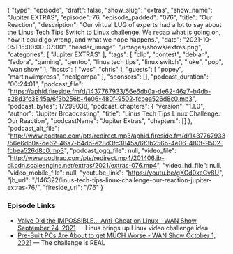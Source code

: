 {
  "type": "episode",
  "draft": false,
  "show_slug": "extras",
  "show_name": "Jupiter EXTRAS",
  "episode": 76,
  "episode_padded": "076",
  "title": "Our Reaction",
  "description": "Our virtual LUG of experts had a lot to say about the Linus Tech Tips Switch to Linux challenge. We recap what is going on, how it could go wrong, and what we hope happens.",
  "date": "2021-10-05T15:00:00-07:00",
  "header_image": "/images/shows/extras.png",
  "categories": [
    "Jupiter EXTRAS"
  ],
  "tags": [
    "clip",
    "contest",
    "debian",
    "fedora",
    "gaming",
    "gentoo",
    "linus tech tips",
    "linux switch",
    "luke",
    "pop",
    "wan show"
  ],
  "hosts": [
    "wes",
    "chris"
  ],
  "guests": [
    "popey",
    "martinwimpress",
    "nealgompa"
  ],
  "sponsors": [],
  "podcast_duration": "00:24:01",
  "podcast_file": "https://aphid.fireside.fm/d/1437767933/56e6db0a-de62-46a7-b4db-e28d3fc3845a/6f3b256b-4e06-480f-9502-fcbea526d8c0.mp3",
  "podcast_bytes": 17299038,
  "podcast_chapters": {
    "version": "1.1.0",
    "author": "Jupiter Broadcasting",
    "title": "Linus Tech Tips Linux Challenge: Our Reaction",
    "podcastName": "Jupiter Extras",
    "chapters": []
  },
  "podcast_alt_file": "http://www.podtrac.com/pts/redirect.mp3/aphid.fireside.fm/d/1437767933/56e6db0a-de62-46a7-b4db-e28d3fc3845a/6f3b256b-4e06-480f-9502-fcbea526d8c0.mp3",
  "podcast_ogg_file": null,
  "video_file": "http://www.podtrac.com/pts/redirect.mp4/201406.jb-dl.cdn.scaleengine.net/extras/2021/extras-076.mp4",
  "video_hd_file": null,
  "video_mobile_file": null,
  "youtube_link": "https://youtu.be/gXGd0xeCv8U",
  "jb_url": "/146322/linus-tech-tips-linux-challenge-our-reaction-jupiter-extras-76/",
  "fireside_url": "/76"
}


### Episode Links

  * [Valve Did the IMPOSSIBLE... Anti-Cheat on Linux - WAN Show September 24, 2021](https://www.youtube.com/watch?v=eF6asPd0KJs "Valve Did the IMPOSSIBLE... Anti-Cheat on Linux - WAN Show September 24, 2021") — Linus brings up Linux video challenge idea
  * [Pre-Built PCs Are About to get MUCH Worse - WAN Show October 1, 2021](https://www.youtube.com/watch?v=PvTCc0iXGcQ "Pre-Built PCs Are About to get MUCH Worse - WAN Show October 1, 2021") — The challenge is REAL


